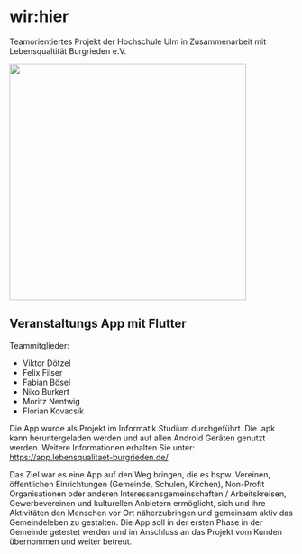 # wir:hier

Teamorientiertes Projekt der Hochschule Ulm in Zusammenarbeit mit Lebensqualtität Burgrieden e.V.

<img src="https://app.lebensqualitaet-burgrieden.de/wir_hier_app_icon.png" width="420" height="420" />

## Veranstaltungs App mit Flutter

Teammitglieder:

- Viktor Dötzel
- Felix Filser
- Fabian Bösel
- Niko Burkert
- Moritz Nentwig
- Florian Kovacsik

Die App wurde als Projekt im Informatik Studium durchgeführt. Die .apk kann heruntergeladen werden und auf allen Android Geräten genutzt werden. Weitere Informationen erhalten Sie unter: https://app.lebensqualitaet-burgrieden.de/

Das Ziel war es eine App auf den Weg bringen, die es bspw. Vereinen, öffentlichen Einrichtungen (Gemeinde, Schulen, Kirchen), Non-Profit Organisationen oder anderen Interessensgemeinschaften / Arbeitskreisen, Gewerbevereinen und kulturellen Anbietern ermöglicht, sich und ihre Aktivitäten den Menschen vor Ort näherzubringen und gemeinsam aktiv das Gemeindeleben zu gestalten. Die App soll in der ersten Phase in der Gemeinde getestet werden und im Anschluss an das Projekt vom Kunden übernommen und weiter betreut.
